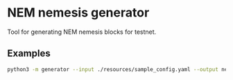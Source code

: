 # NEM nemesis generator

Tool for generating NEM nemesis blocks for testnet.

## Examples

```bash
python3 -m generator --input ./resources/sample_config.yaml --output nemesis.bin
```
